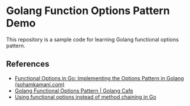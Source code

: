 # Golang Function Options Pattern Demo

This repository is a sample code for learning Golang functional options pattern.

## References
- [Functional Options in Go: Implementing the Options Pattern in Golang (sohamkamani.com)](https://www.sohamkamani.com/golang/options-pattern/)
- [Golang Functional Options Pattern | Golang Cafe](https://golang.cafe/blog/golang-functional-options-pattern.html)
- [Using functional options instead of method chaining in Go](https://www.calhoun.io/using-functional-options-instead-of-method-chaining-in-go/)
